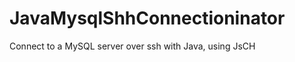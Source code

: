 JavaMysqlShhConnectioninator
============================

Connect to a MySQL server over ssh with Java, using JsCH